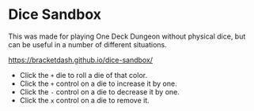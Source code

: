 # Dice Sandbox

This was made for playing One Deck Dungeon without physical dice, but can be useful in a number of different situations.

https://bracketdash.github.io/dice-sandbox/

- Click the `+` die to roll a die of that color.
- Click the `+` control on a die to increase it by one.
- Click the `-` control on a die to decrease it by one.
- Click the `x` control on a die to remove it.

